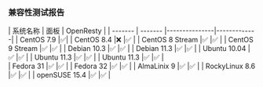 ### 兼容性测试报告



| 系统名称 			| 	面板 		|	OpenResty |
| ------- | ------- |---------------|-------------|
| CentOS 7.9 		|:white_check_mark:|
| CentOS 8.4 		|:x:			|✅				|
| CentOS 8 Stream 	|✅				|✅				|
| CentOS 9 Stream 	|✅				|✅				|
| Debian 10.3 		|✅				|✅				|
| Debian 11.3 		|✅				|✅				|
| Ubuntu 10.04 		|✅				|✅				|
| Ubuntu 11.3 		|✅				|✅				|
| Ubuntu 11.3 		|✅				|✅				|	
| Fedora 31 		|✅				|✅				|
| Fedora 32 		|✅				|✅				|
| AlmaLinix 9 		|✅				|✅				|
| RockyLinux 8.6 	|✅				|✅				|
| openSUSE 15.4 	|✅				|✅				|


